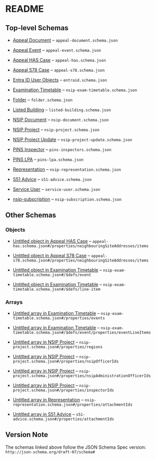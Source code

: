 # README

## Top-level Schemas

*   [Appeal Document](./appeal-document.md "Schema defining the metadata for appeal documents") – `appeal-document.schema.json`

*   [Appeal Event](./appeal-event.md "Schema defining the metadata for appeal events, such as site visits, inquiries, hearings") – `appeal-event.schema.json`

*   [Appeal HAS Case](./appeal-has.md "Schema defining the metadata for an appeal") – `appeal-has.schema.json`

*   [Appeal S78 Case](./appeal-s78.md "Schema defining the metadata for an appeal (S78)") – `appeal-s78.schema.json`

*   [Entra ID User Objects](./entraid.md "A list of users from EntraID") – `entraid.schema.json`

*   [Examination Timetable](./nsip-exam-timetable.md "Examination Timetable for an NSIP Project") – `nsip-exam-timetable.schema.json`

*   [Folder](./folder.md "Folders can have optional parents") – `folder.schema.json`

*   [Listed Building](./listed-buildings.md "Delta of listed building data pushed by the ODW") – `listed-building.schema.json`

*   [NSIP Document](./nsip-document.md "NSIP document schema") – `nsip-document.schema.json`

*   [NSIP Project](./nsip-project.md "Subset of Pins Data Model \[Case]") – `nsip-project.schema.json`

*   [NSIP Project Update](./nsip-project-update.md "NSIP Project Update (formerly known as Banners)") – `nsip-project-update.schema.json`

*   [PINS Inspector](./pins-inspector.md "Inspector attributes as per Horizon") – `pins-inspectors.schema.json`

*   [PINS LPA](./pins-lpa.md "Local Planning Authority (LPA) attributes as per Horizon") – `pins-lpa.schema.json`

*   [Representation](./nsip-representation.md "NSIP Representation schema") – `nsip-representation.schema.json`

*   [S51 Advice](./s51-advice.md "Section 51 Advice schema") – `s51-advice.schema.json`

*   [Service User](./service-user.md "Service User of the planning inspectorate") – `service-user.schema.json`

*   [nsip-subscription](./nsip-subscription.md "Subscribers are a subset of Service Users, part of the PINS Data Model") – `nsip-subscription.schema.json`

## Other Schemas

### Objects

*   [Untitled object in Appeal HAS Case](./appeal-has-properties-neighbouringsiteaddresses-items.md) – `appeal-has.schema.json#/properties/neighbouringSiteAddresses/items`

*   [Untitled object in Appeal S78 Case](./appeal-s78-properties-neighbouringsiteaddresses-items.md) – `appeal-s78.schema.json#/properties/neighbouringSiteAddresses/items`

*   [Untitled object in Examination Timetable](./nsip-exam-timetable-defs-event.md) – `nsip-exam-timetable.schema.json#/$defs/event`

*   [Untitled object in Examination Timetable](./nsip-exam-timetable-defs-line-item.md) – `nsip-exam-timetable.schema.json#/$defs/line-item`

### Arrays

*   [Untitled array in Examination Timetable](./nsip-exam-timetable-properties-events.md) – `nsip-exam-timetable.schema.json#/properties/events`

*   [Untitled array in Examination Timetable](./nsip-exam-timetable-defs-event-properties-eventlineitems.md) – `nsip-exam-timetable.schema.json#/$defs/event/properties/eventLineItems`

*   [Untitled array in NSIP Project](./nsip-project-properties-regions.md) – `nsip-project.schema.json#/properties/regions`

*   [Untitled array in NSIP Project](./nsip-project-properties-nsipofficerids.md) – `nsip-project.schema.json#/properties/nsipOfficerIds`

*   [Untitled array in NSIP Project](./nsip-project-properties-nsipadministrationofficerids.md) – `nsip-project.schema.json#/properties/nsipAdministrationOfficerIds`

*   [Untitled array in NSIP Project](./nsip-project-properties-inspectorids.md) – `nsip-project.schema.json#/properties/inspectorIds`

*   [Untitled array in Representation](./nsip-representation-properties-attachmentids.md) – `nsip-representation.schema.json#/properties/attachmentIds`

*   [Untitled array in S51 Advice](./s51-advice-properties-attachmentids.md) – `s51-advice.schema.json#/properties/attachmentIds`

## Version Note

The schemas linked above follow the JSON Schema Spec version: `http://json-schema.org/draft-07/schema#`
